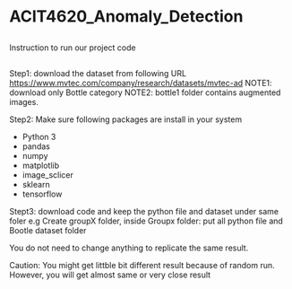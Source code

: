 # ACIT4620_Anomaly_Detection

## 
Instruction to run our project code
##

Step1: download the dataset from following URL
https://www.mvtec.com/company/research/datasets/mvtec-ad
NOTE1: download only Bottle category
NOTE2: bottle1 folder contains augmented images.

Step2: Make sure following packages are install in your system
- Python 3
- pandas
- numpy
- matplotlib
- image_sclicer
- sklearn
- tensorflow

Stept3: download code and keep the python file and dataset under same foler
e.g Create groupX folder, inside Groupx folder: put all python file and Bootle dataset folder

You do not need to change anything to replicate the same result. 

Caution: You might get littble bit different result because of random run. However, you will get almost same or very close result
